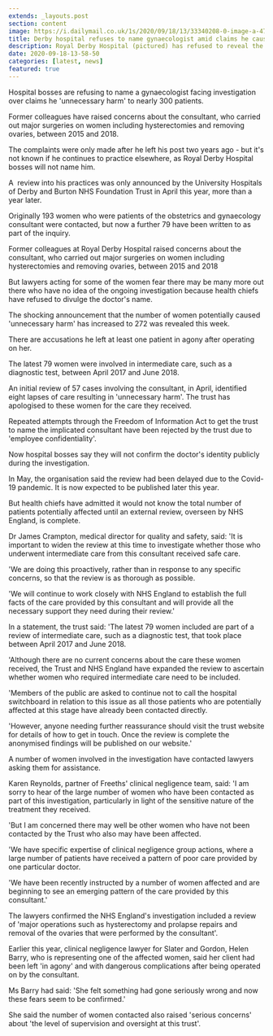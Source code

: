 ```yaml
---
extends: _layouts.post
section: content
image: https://i.dailymail.co.uk/1s/2020/09/18/13/33340208-0-image-a-47_1600433568183.jpg 
title: Derby hospital refuses to name gynaecologist amid claims he caused unnecessary harm to 300 women 
description: Royal Derby Hospital (pictured) has refused to reveal the name of a consultant gynaecologist who may have caused unnecessary harm, to 272 women between patients and 2018. 
date: 2020-09-18-13-58-50 
categories: [latest, news] 
featured: true 
--- 
```

Hospital bosses are refusing to name a gynaecologist facing investigation over claims he 'unnecessary harm' to nearly 300 patients.

Former colleagues have raised concerns about the consultant, who carried out major surgeries on women including hysterectomies and removing ovaries, between 2015 and 2018.

The complaints were only made after he left his post two years ago - but it's not known if he continues to practice elsewhere, as Royal Derby Hospital bosses will not name him. 

A  review into his practices was only announced by the University Hospitals of Derby and Burton NHS Foundation Trust in April this year, more than a year later. 

Originally 193 women who were patients of the obstetrics and gynaecology consultant were contacted, but now a further 79 have been written to as part of the inquiry.

Former colleagues at Royal Derby Hospital raised concerns about the consultant, who carried out major surgeries on women including hysterectomies and removing ovaries, between 2015 and 2018 

But lawyers acting for some of the women fear there may be many more out there who have no idea of the ongoing investigation because health chiefs have refused to divulge the doctor's name.

The shocking announcement that the number of women potentially caused 'unnecessary harm' has increased to 272 was revealed this week.

There are accusations he left at least one patient in agony after operating on her.

The latest 79 women were involved in intermediate care, such as a diagnostic test, between April 2017 and June 2018.

An initial review of 57 cases involving the consultant, in April, identified eight lapses of care resulting in 'unnecessary harm'. The trust has apologised to these women for the care they received.

Repeated attempts through the Freedom of Information Act to get the trust to name the implicated consultant have been rejected by the trust due to 'employee confidentiality'.

Now hospital bosses say they will not confirm the doctor's identity publicly during the investigation.

In May, the organisation said the review had been delayed due to the Covid-19 pandemic. It is now expected to be published later this year.

But health chiefs have admitted it would not know the total number of patients potentially affected until an external review, overseen by NHS England, is complete.

Dr James Crampton, medical director for quality and safety, said: 'It is important to widen the review at this time to investigate whether those who underwent intermediate care from this consultant received safe care.

'We are doing this proactively, rather than in response to any specific concerns, so that the review is as thorough as possible.

'We will continue to work closely with NHS England to establish the full facts of the care provided by this consultant and will provide all the necessary support they need during their review.'

In a statement, the trust said: 'The latest 79 women included are part of a review of intermediate care, such as a diagnostic test, that took place between April 2017 and June 2018.

'Although there are no current concerns about the care these women received, the Trust and NHS England have expanded the review to ascertain whether women who required intermediate care need to be included.

'Members of the public are asked to continue not to call the hospital switchboard in relation to this issue as all those patients who are potentially affected at this stage have already been contacted directly.

'However, anyone needing further reassurance should visit the trust website for details of how to get in touch. Once the review is complete the anonymised findings will be published on our website.'

A number of women involved in the investigation have contacted lawyers asking them for assistance.

Karen Reynolds, partner of Freeths' clinical negligence team, said: 'I am sorry to hear of the large number of women who have been contacted as part of this investigation, particularly in light of the sensitive nature of the treatment they received.

'But I am concerned there may well be other women who have not been contacted by the Trust who also may have been affected.

'We have specific expertise of clinical negligence group actions, where a large number of patients have received a pattern of poor care provided by one particular doctor.

'We have been recently instructed by a number of women affected and are beginning to see an emerging pattern of the care provided by this consultant.'

The lawyers confirmed the NHS England's investigation included a review of 'major operations such as hysterectomy and prolapse repairs and removal of the ovaries that were performed by the consultant'.

Earlier this year, clinical negligence lawyer for Slater and Gordon, Helen Barry, who is representing one of the affected women, said her client had been left 'in agony' and with dangerous complications after being operated on by the consultant.

Ms Barry had said: 'She felt something had gone seriously wrong and now these fears seem to be confirmed.'

She said the number of women contacted also raised 'serious concerns' about 'the level of supervision and oversight at this trust'. 

